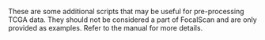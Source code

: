 These are some additional scripts that may be useful for pre-processing TCGA data. They should not be considered a part of FocalScan and are only provided as examples. Refer to the manual for more details.
